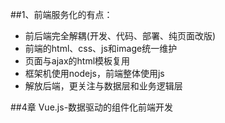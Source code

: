 ##1、前端服务化的有点：
- 前后端完全解耦(开发、代码、部署、纯页面改版)
- 前端的html、css、js和image统一维护
- 页面与ajax的html模板复用
- 框架机使用nodejs，前端整体使用js
- 解放后端，更关注与数据层和业务逻辑层

##4章 Vue.js-数据驱动的组件化前端开发
